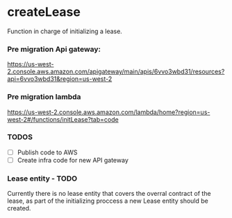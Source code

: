 # createLease

Function in charge of initializing a lease.

### Pre migration Api gateway:
https://us-west-2.console.aws.amazon.com/apigateway/main/apis/6vvo3wbd31/resources?api=6vvo3wbd31&region=us-west-2

### Pre migration lambda
https://us-west-2.console.aws.amazon.com/lambda/home?region=us-west-2#/functions/initLease?tab=code

### TODOS
- [ ] Publish code to AWS
- [ ] Create infra code for new API gateway

### Lease entity - TODO
Currently there is no lease entity that covers the overral contract of the lease, as part of the initializing proccess a new Lease entity should be created.

